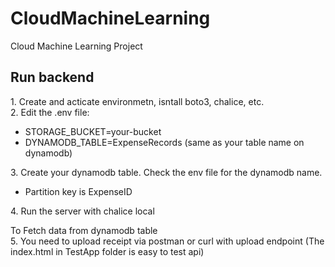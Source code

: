 # CloudMachineLearning
Cloud Machine Learning Project

## Run backend
1.⁠ Create and acticate environmetn, isntall boto3, chalice, etc. </br>
2.⁠ E⁠dit the .env file:
  * STORAGE_BUCKET=your-bucket
  * DYNAMODB_TABLE=ExpenseRecords (same as your table name on dynamodb)

3.⁠ ⁠⁠Create your dynamodb table. Check the env file for the dynamodb name.
  * Partition key is ExpenseID</br>

4.⁠ ⁠Run the server with chalice local</br>

To Fetch data from dynamodb table</br>
5.⁠ ⁠⁠You need to upload receipt via postman or curl with upload endpoint (The index.html in TestApp folder is easy to test api)
